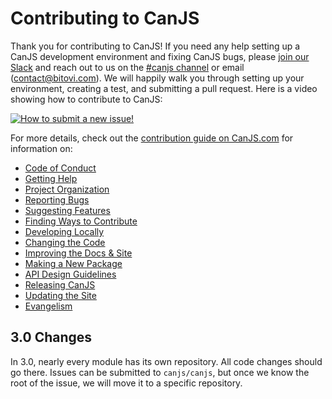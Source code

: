 # Contributing to CanJS

Thank you for contributing to CanJS!  If you need any help setting up a CanJS development environment and fixing CanJS bugs, please
[join our Slack](https://www.bitovi.com/community/slack) and reach out to us on the
[#canjs channel](https://bitovi-community.slack.com/messages/CFC22NZ8A) or email (contact@bitovi.com).
We will happily walk you through setting up your environment, creating a test, and submitting a pull request. Here is a video showing how to contribute to CanJS:

[![How to submit a new issue!](https://img.youtube.com/vi/PRuueWqnpIw/0.jpg)](https://www.youtube.com/watch?v=PRuueWqnpIw)

For more details, check out the [contribution guide on CanJS.com](https://canjs.com/doc/guides/contribute.html) for information on:

- [Code of Conduct](https://canjs.com/doc/guides/contribute.html#CodeofConduct)
- [Getting Help](https://canjs.com/doc/guides/contribute.html#GettingHelp)
- [Project Organization](https://canjs.com/doc/guides/contributing/project-organization.html)
- [Reporting Bugs](https://canjs.com/doc/guides/contributing/bug-report.html)
- [Suggesting Features](https://canjs.com/doc/guides/contributing/feature-suggestion.html)
- [Finding Ways to Contribute](https://canjs.com/doc/guides/contributing/finding-ways-to-contribute.html)
- [Developing Locally](https://canjs.com/doc/guides/contributing/developing-locally.html)
- [Changing the Code](https://canjs.com/doc/guides/contributing/code.html)
- [Improving the Docs & Site](https://canjs.com/doc/guides/contributing/documentation.html)
- [Making a New Package](https://canjs.com/doc/guides/contributing/adding-ecosystem-modules.html)
- [API Design Guidelines](https://canjs.com/doc/guides/contributing/api-design-guidelines.html)
- [Releasing CanJS](https://canjs.com/doc/guides/contributing/releases.html)
- [Updating the Site](https://canjs.com/doc/guides/contributing/updating-the-site.html)
- [Evangelism](https://canjs.com/doc/guides/contributing/evangelism.html)

## 3.0 Changes

In 3.0, nearly every module has its own repository.  All code changes should go there.  Issues can be submitted to `canjs/canjs`, but once we know the root of the issue, we will move it to a specific repository.  
